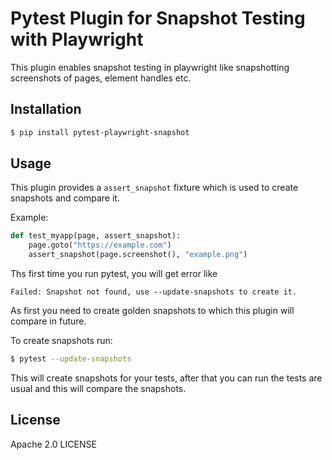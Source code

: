 # Pytest Plugin for Snapshot Testing with Playwright

This plugin enables snapshot testing in playwright like snapshotting screenshots of pages, element handles etc.

## Installation 

```bash
$ pip install pytest-playwright-snapshot

```

## Usage

This plugin provides a `assert_snapshot` fixture which is used to create snapshots and compare it.

Example:

```python
def test_myapp(page, assert_snapshot):
    page.goto("https://example.com")
    assert_snapshot(page.screenshot(), "example.png")
```

Ths first time you run pytest, you will get error like 

```console
Failed: Snapshot not found, use --update-snapshots to create it.
```

As first you need to create golden snapshots to which this plugin will compare in future. 

To create snapshots run:

```bash
$ pytest --update-snapshots
```

This will create snapshots for your tests, after that you can run the tests are usual and this will compare the snapshots.

## License 

Apache 2.0 LICENSE 
